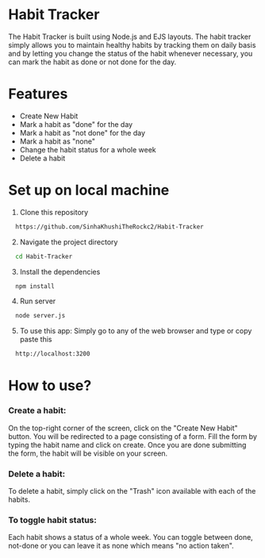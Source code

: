 
# Habit Tracker

The Habit Tracker is built using Node.js and EJS layouts. The habit tracker simply allows you to maintain healthy habits by tracking them on daily basis and by letting you change the status of the habit whenever necessary, you can mark the habit as done or not done for the day.

# Features

* Create New Habit
* Mark a habit as "done" for the day
* Mark a habit as "not done" for the day
* Mark a habit as "none"
* Change the habit status for a whole week
* Delete a habit





# Set up on local machine

1. Clone this repository

```bash
  https://github.com/SinhaKhushiTheRockc2/Habit-Tracker
```
2. Navigate the project directory

```bash
  cd Habit-Tracker
```
3. Install the dependencies

```bash
  npm install
```
4. Run server

```bash
  node server.js
```
5. To use this app:
Simply go to any of the web browser and type or copy paste this

```bash
  http://localhost:3200
```

# How to use?

### Create a habit:
On the top-right corner of the screen, click on the "Create New Habit" button. You will be redirected to a page consisting of a form. Fill the form by typing the habit name and click on create. Once you are done submitting the form, the habit will be visible on your screen.

### Delete a habit:
To delete a habit, simply click on the "Trash" icon available with each of the habits.

### To toggle habit status:
Each habit shows a status of a whole week. You can toggle between done, not-done or you can leave it as none which means "no action taken".

